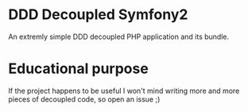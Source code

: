 # DDD Decoupled Symfony2
An extremly simple DDD decoupled PHP application and its bundle.

# Educational purpose
If the project happens to be useful I won't mind writing more and more pieces of decoupled code, so open an issue ;)
